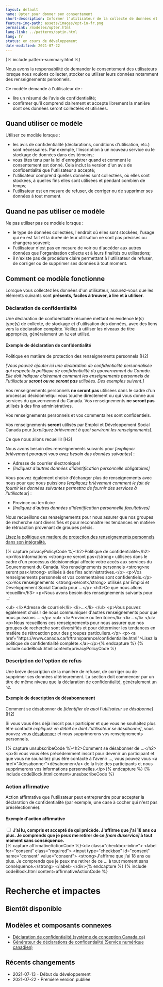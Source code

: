```yaml
---
layout: default
name: Opter pour donner son consentement
short-description: Informer l'utilisateur de la collecte de données et lui demander de donner son consentement.
feature-img-path: assets/images/opt-in-fr.png
permalink: /modeles/opter.html
lang-link: ../patterns/optin.html
lang: fr
status: en cours de développement
date-modified: 2021-07-22
---
```


{% include pattern-summary.html %}

Nous avons la responsabilité de demander le consentement des utilisateurs lorsque nous voulons collecter, stocker ou utiliser leurs données notamment des renseignements personnels.

Ce modèle demande à l'utilisateur de :

* lire un résumé de l'avis de confidentialité;
* confirmer qu'il comprend clairement et accepte librement la manière dont ses données seront collectées et utilisées.

## Quand utiliser ce modèle

Utiliser ce modèle lorsque :

* les avis de confidentialité (déclarations, conditions d'utilisation, etc.) sont nécessaires. Par exemple, l'inscription à un nouveau service ou le stockage de données dans des témoins;
* vous êtes tenu par la loi d'enregistrer quand et comment le consentement est donné. Cela inclut la version d'un avis de confidentialité que l'utilisateur a accepté;
* l'utilisateur comprend quelles données sont collectées, où elles sont stockées, à quelles fins elles sont utilisées et pendant combien de temps;
* l'utilisateur est en mesure de refuser, de corriger ou de supprimer ses données à tout moment.

## Quand ne pas utiliser ce modèle

Ne pas utiliser pas ce modèle lorsque :

* le type de données collectées, l'endroit où elles sont stockées, l'usage qui en est fait et la durée de leur utilisation ne sont pas précisés ou changera souvent;
* l'utilisateur n'est pas en mesure de voir ou d'accéder aux autres données que l'organisation collecte et à leurs finalités ou utilisations;
* il n'existe pas de procédure claire permettant à l'utilisateur de refuser, de corriger ou de supprimer ses données à tout moment.

## Comment ce modèle fonctionne

Lorsque vous collectez les données d'un utilisateur, assurez-vous que les éléments suivants sont **présents, faciles à trouver, à lire et à utiliser**.

### Déclaration de confidentialité

Une déclaration de confidentialité résumée mettant en évidence le(s) type(s) de collecte, de stockage et d'utilisation des données, avec des liens vers la déclaration complète.
Veillez à utiliser les niveaux de titre appropriés, généralement un `h2` est utilisé.

<section>
    <h4>Exemple de déclaration de confidentialité</h4>
    <div class="panel panel-default pattern-demo">
        <div class="panel-body">
            <p class="h2 mrgn-tp-sm">Politique en matière de protection des renseignements personnels<span class="sr-only"> [H2]</span></p>
            <p><em>[Vous pouvez ajouter ici une déclaration de confidentialité personnalisée qui respecte la politique de confidentialité du gouvernement du Canada. Elle doit indiquer clairement comment les enseignements personnels de l'utilisateur <strong>seront ou ne seront pas</strong> utilisées. Des exemples suivent.]</em></p>
            <p>Vos renseignements personnels <strong>ne seront pas</strong> utilisées dans le cadre d'un processus décisionnelqui vous touche directement ou qui vous donne aux services du gouvernement du Canada. Vos renseignements <strong>ne seront pas</strong> utilisés à des fins administratives.</p>
            <p>Vos renseignements personnels et vos commentaires sont confidentiels.</p>
            <p>Vos renseignements <strong>seront</strong> utilisés par Emploi et Développement Social Canada pour <em>[expliquez brièvement à quoi serviront les renseignements]</em>.</p>
            <p class="h3">Ce que nous allons recueillir<span class="sr-only"> [H3]</span></p>
            <p>Nous avons besoin des renseignements suivants pour <em>[expliquer brièvement pourquoi vous avez besoin des données suivantes] </em>:</p>
            <ul>
                <li>Adresse de courrier électroniquel</li>
                <li><em>[Indiquez d'autres données d'identification personnelle obligatoires]</em></li>
            </ul>
            <p>Vous pouvez également choisir d’échanger plus de renseignements avec nous pour que nous puissions <em>[expliquez brièvement comment le fait de fournir les données suivantes permettra de fournir des services à l'utilisateur] </em>:</p>
            <ul>
                <li>Province ou territoire</li>
                <li><em>[Indiquez d'autres données d'identification personnelle facultatives]</em></li>
            </ul>
            <p>Nous recueillons ces renseignements pour nous assurer que nos groupes de recherche sont diversifiés et pour reconnaître les tendances en matière de rétroaction provenant de groupes précis.</p>
            <p><a href="https://www.canada.ca/fr/transparence/confidentialite.html">Lisez la politique en matière de protection des renseignements personnels dans son intégralité.</a></p>
        </div>
    </div>
    {% capture privacyPolicyCode %}&lt;h2>Politique de confidentialité&lt;/h2>
&lt;p>Vos informations &lt;strong>ne seront pas&lt;/strong> utilisées dans le cadre d'un processus décisionnelqui affecte votre accès aux services du Gouvernement du Canada. Vos renseignements personnels &lt;strong>ne seront pas&lt;/strong> utilisés à des fins administratives.&lt;/p>
&lt;p>Vos renseignements personnels et vos commentaires sont confidentiels.&lt;/p>
&lt;p>Vos renseignements &lt;strong>seront&lt;/strong> utilisés par Emploi et Développement Social Canada pour ...&lt;/p>
&lt;h3>Ce que nous allons recueillir&lt;/h3>
&lt;p>Nous avons besoin des renseignements suivants pour ...:</p>
&lt;ul>
    &lt;li>Adresse de courriel&lt;/li>
    &lt;li>...&lt;/li>
&lt;/ul>
&lt;p>Vous pouvez également choisir de nous communiquer d'autres renseignements pour que nous puissions ...:&lt;/p>
&lt;ul>
    &lt;li>Province ou territoire&lt;/li>
    &lt;li>...&lt;/li>
&lt;/ul>
&lt;p>Nous recueillons ces renseignements pour nous assurer que nos groupes de recherche sont diversifiés et pour déterminer les tendances en matière de rétroaction pour des groupes particuliers.&lt;/p>
&lt;p>&lt;a href="https://www.canada.ca/fr/transparence/confidentialite.html">Lisez la politique de confidentialité complète.&lt;/a>&lt;/p>{% endcapture %}
    {% include codeBlock.html content=privacyPolicyCode %}
</section>

### Description de l'option de refus

Une brève description de la manière de refuser, de corriger ou de supprimer ses données ultérieurement.
La section doit commencer par un titre de même niveau que la déclaration de confidentialité, généralement un `h2`.

<section>
    <h4>Exemple de description de désabonnement</h4>
    <div class="panel panel-default pattern-demo">
        <div class="panel-body">
            <p class="h2 mrgn-tp-sm">Comment se désabonner de <em>[identifier de quoi l'utilisateur se désabonne]</em><span class="sr-only"> [H2]</span></p>
            <p>Si vous vous êtes déjà inscrit pour participer et que vous ne souhaitez plus être contacté <em>expliquez en détail ce dont l'utilisateur se désabonne]</em>, vous pouvez vous <a href="#desabonner">désabonner</a> et nous supprimerons vos renseignements personnels.</p>
        </div>
    </div>
    {% capture unsubscribeCode %}&lt;h2>Comment se désabonner de ...&lt;/h2>
&lt;p>Si vous vous êtes précédemment inscrit pour devenir un participant et que vous ne souhaitez plus être contacté à l'avenir ..., vous pouvez vous &lt;a href="#desabonner">désabonner&lt;/a> de la liste des participants et nous supprimerons vos informations personnelles.&lt;/p>{% endcapture %}
    {% include codeBlock.html content=unsubscribeCode %}
</section>

### Action affirmative

Action affirmative que l'utilisateur peut entreprendre pour accepter la déclaration de confidentialité (par exemple, une case à cocher qui n'est pas présélectionnée).

<section>
    <h4>Exemple d'action affirmative</h4>
    <div class="panel panel-default pattern-demo">
        <div class="panel-body">
            <div class="checkbox-inline">
                <label for="consent" class="required">
                    <input type="checkbox" id="consent" name="consent" value="consent">
                    <strong>J’ai lu, compris et accepté de qui précède. J'affirme que j'ai 18 ans ou plus. Je comprends que je peux me retirer de ce <em>[nom duservice]</em> à tout moment sans conséquence.</strong>
                </label>
            </div>
        </div>
    </div>
    {% capture affirmativeActionCode %}&lt;div class="checkbox-inline">
    &lt;label for="consent" class="required">
        &lt;input type="checkbox" id="consent" name="consent" value="consent">
        &lt;strong>J'affirme que j'ai 18 ans ou plus. Je comprends que je peux me retirer de ce ... à tout moment sans conséquence.&lt;/strong>
    &lt;/label>
&lt;/div>{% endcapture %}
    {% include codeBlock.html content=affirmativeActionCode %}
</section>

# Recherche et impactes

## Bientôt disponible

## Modèles et composants connexes

* [Déclaration de confidentialité (système de conception Canada.ca)](https://design.canada.ca/common-design-patterns/privacy-disclaimer.html)
* [Générateur de déclarations de confidentialité (Service numérique canadien)](https://privacy-statements.cds.alpha.canada.ca/en/)

## Récents changements

* 2021-07-13 - Début du développement
* 2021-07-22 - Première version publiée
